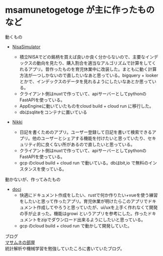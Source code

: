 # msamunetogetoge が主に作ったものなど

動くもの
- [NisaSimulator](https://github.com/msamunetogetoge/NisaSimulator)
  - 積立NISAでどの銘柄を買えば良いか良く分からないので、主要なインデックスの動向を見たり、購入割合を適当なアルゴリズムで計算をしてくれるアプリ。昔作ったものを育児休業中に改装した。まともに動く計算方法が一つしかないので直したいなあと思っている。bigquery + lookerとかで、インデックスのデータを見れるようにしたいなあとか思っている。
  - クライアント側はnuxtで作っていて、apiサーバーとしてpythonのFastAPIを使っている。
  - AppEngineに動いていたものをcloud build + cloud run に移行した。
  - dbはsqliteをコンテナに置いている
  
- [Nikki](https://github.com/msamunetogetoge/Nikki)
  - 日記を書くためのアプリ。ユーザー登録して日記を書いて検索できるアプリ。他のユーザーとシェアする機能を付けたいと思っていたり、セキュリティ的に良くない所があるので直したいと思っている。
  - クライアント側はnuxtで作っていて、apiサーバーとしてpythonのFastAPIを使っている。
  - gcp のcloud build + cloud run で動いている。dbはbit,io で無料のインスタンスを使っている。
  
動かないが、作ってみたもの
- [doci](https://github.com/msamunetogetoge/doci)
  - 快適にドキュメント作成をしたい、rustで何か作りたい+vueを使う練習をしたいと思って作ったアプリ。育児休業が明けたらこのアプリでドキュメント作成してやろうと思っていたが、ui/uxを上手く作れなくて開発の手が止まった。機能はgrowi というアプリを参考にした。作ったドキュメントをzipでダウンロード出来るようにしたいと思っている。
  - gcp のcloud build + cloud run で動かして開発していた。

ブログ  
[マサムネの部屋](https://masamunetogetoge.com/)  
統計解析や機械学習を勉強していたころに書いていたブログ。

